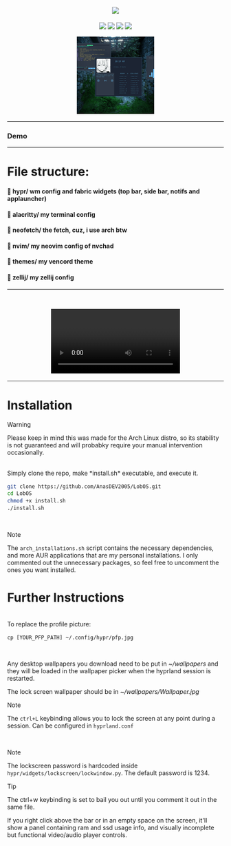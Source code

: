 
<p align="center">
        <img src="https://readme-typing-svg.demolab.com/?font=Noto-Sans%20CF%20Italic&weight=700&size=56&duration=1000&pause=0&color=1c24338&background=69C3FFE&center=true&vCenter=true&width=600&height=150&repeat=false&lines=LobOS"><br/>
<br>
        <img src="https://img.shields.io/badge/WM-Hyprland-blue?colorA=69C3FFE&colorB=1c24338&style=for-the-badge" />
        <img src="https://img.shields.io/badge/WIDGETS-Fabric-blue?colorA=69C3FFE&colorB=3CEC85&style=for-the-badge" />
        <img src="https://img.shields.io/badge/EDITOR-Neovim-blue?colorA=69C3FFE&colorB=B78AFF&style=for-the-badge" />
        <img src="https://img.shields.io/badge/SHELL-zsh-blue?colorA=69C3FFE&colorB=08bdba&style=for-the-badge" /> <br>

<p align="center">
<img src="./demo.png" >

---
    

###  Demo

 
---

# File structure:

####  📁 hypr/ wm config and fabric widgets (top bar, side bar, notifs and applauncher)

####  📁 alacritty/ my terminal config

####  📁 neofetch/ the fetch, cuz, i use arch btw

####  📁 nvim/ my neovim config of nvchad

####  📁 themes/ my vencord theme

####  📁 zellij/ my zellij config 

---

</br>   
<p align="center">

  <video src="https://github.com/user-attachments/assets/ae02694a-3e7f-4eeb-b0ac-697c3f421222">

</p>


---

# Installation

> [!WARNING]
> Please keep in mind this was made for the Arch Linux distro, so its stability is not guaranteed and will probabky require your manual intervention occasionally. 

</br>
Simply clone the repo, make *install.sh* executable, and execute it.  

```bash
git clone https://github.com/AnasDEV2005/LobOS.git
cd LobOS
chmod +x install.sh 
./install.sh 
```
</br>

> [!NOTE]
> The `arch_installations.sh` script contains the necessary dependencies, and more AUR applications that are my personal installations.
I only commented out the unnecessary packages, so feel free to uncomment the ones you want installed.

# Further Instructions
</br>
To replace the profile picture:  

```
cp [YOUR_PFP_PATH] ~/.config/hypr/pfp.jpg
```
</br>  

Any desktop wallpapers you download need to be put in *~/wallpapers* and they will be loaded in the wallpaper picker when the hyprland session is restarted.</br>

The lock screen wallpaper should be in *~/wallpapers/Wallpaper.jpg*

> [!NOTE]
> The `ctrl+L` keybinding allows you to lock the screen at any point during a session. Can be configured in `hyprland.conf`


</br>

> [!NOTE]
> The lockscreen password is hardcoded inside `hypr/widgets/lockscreen/lockwindow.py`. The default password is 1234.

>[!TIP]
>The ctrl+w keybinding is set to bail you out until you comment it out in the same file.


If you right click above the bar or in an empty space on the screen, it'll show a panel containing ram and ssd usage info, and visually incomplete but functional video/audio player controls.

</br>




